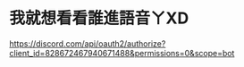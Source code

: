 # 我就想看看誰進語音ㄚXD

https://discord.com/api/oauth2/authorize?client_id=828672467940671488&permissions=0&scope=bot